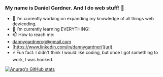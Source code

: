 ### My name is Daniel Gardner. And I do web stuff! 👋

- 🔭 I’m currently working on expanding my knowledge of all things web dev/coding.
- 🌱 I’m currently learning EVERYTHING!
- 📫 How to reach me: 
-   [dannygardnercg@gmail.com](url)
-   [https://www.linkedin.com/in/dannygardner/](url)
- ⚡ Fun fact: I didn't think I would like coding, but once I got something to work, I was hooked.

[![Anurag's GitHub stats](https://github-readme-stats.vercel.app/api?username=DannyGardner2)](https://github.com/anuraghazra/github-readme-stats)
